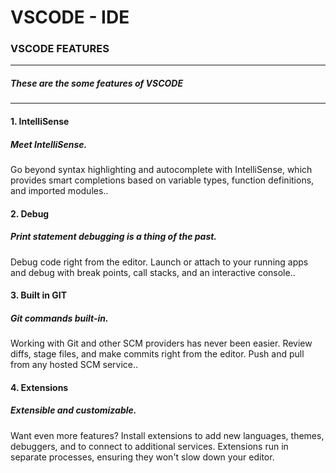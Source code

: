 # VSCODE - IDE


### VSCODE FEATURES
---
##### These are the some features of VSCODE
---

#### 1. IntelliSense 

##### Meet IntelliSense.
Go beyond syntax highlighting and autocomplete with IntelliSense, which provides smart completions based on variable types, function definitions, and imported modules..

#### 2. Debug

##### Print statement debugging is a thing of the past.
Debug code right from the editor. Launch or attach to your running apps and debug with break points, call stacks, and an interactive console..

#### 3. Built in GIT

##### Git commands built-in.
Working with Git and other SCM providers has never been easier. Review diffs, stage files, and make commits right from the editor. Push and pull from any hosted SCM service..

#### 4. Extensions

##### Extensible and customizable.
Want even more features? Install extensions to add new languages, themes, debuggers, and to connect to additional services. Extensions run in separate processes, ensuring they won't slow down your editor.
